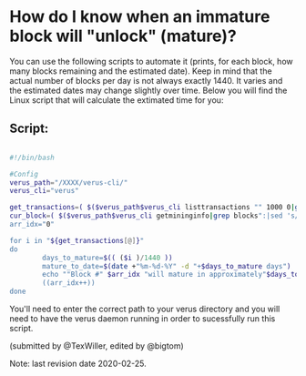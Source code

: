 # How do I know when an immature block will "unlock" (mature)?

You can use the following scripts to automate it (prints, for each block, how many blocks remaining and the estimated date).
Keep in mind that the actual number of blocks per day is not always exactly 1440. It varies and the estimated dates may change slightly over time. Below you will find the Linux script that will calculate the extimated time for you:

## Script:

```bash

#!/bin/bash

#Config
verus_path="/XXXX/verus-cli/"
verus_cli="verus"

get_transactions=( $($verus_path$verus_cli listtransactions "" 1000 0|grep blockstomaturity|sed 's/.e: //;s/,//g'|awk '{ print $2 }'|sort -n) )
cur_block=( $($verus_path$verus_cli getmininginfo|grep blocks":|sed 's/.e: //;s/,//g'|awk '{ print $2 }') )
arr_idx="0"

for i in "${get_transactions[@]}"
do
        days_to_mature=$(( ($i )/1440 ))
        mature_to_date=$(date +"%m-%d-%Y" -d "+$days_to_mature days")
        echo ""Block #" $arr_idx "will mature in approximately"$days_to_mature "days" "(" $mature_to_date ")" "
        ((arr_idx++))
done
```

You'll need to enter the correct path to your verus directory and you will need to have the verus daemon running in order to sucessfully run this script.

(submitted by @TexWiller, edited by @bigtom)

Note: last revision date 2020-02-25.
